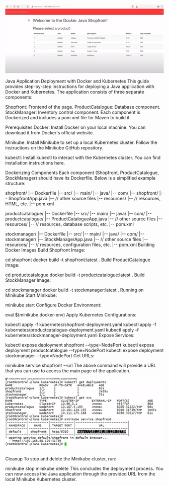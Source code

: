 ![ShopFront](<Java-Docker ShopFront.png>)

Java Application Deployment with Docker and Kubernetes
This guide provides step-by-step instructions for deploying a Java application with Docker and Kubernetes. The application consists of three separate components:

Shopfront: Frontend of the page.
ProductCatalogue: Database component.
StockManager: Inventory control component.
Each component is Dockerized and includes a pom.xml file for Maven to build it.

Prerequisites
Docker: Install Docker on your local machine. You can download it from Docker's official website.

Minikube: Install Minikube to set up a local Kubernetes cluster. Follow the instructions on the Minikube GitHub repository.

kubectl: Install kubectl to interact with the Kubernetes cluster. You can find installation instructions here.

Dockerizing Components
Each component (Shopfront, ProductCatalogue, StockManager) should have its Dockerfile. Below is a simplified example structure:


shopfront/
|-- Dockerfile
|-- src/
    |-- main/
        |-- java/
            |-- com/
                |-- shopfront/
                    |-- ShopfrontApp.java
                    |-- // other source files
        |-- resources/
            |-- // resources, HTML, etc.
        |-- pom.xml

productcatalogue/
|-- Dockerfile
|-- src/
    |-- main/
        |-- java/
            |-- com/
                |-- productcatalogue/
                    |-- ProductCatalogueApp.java
                    |-- // other source files
        |-- resources/
            |-- // resources, database scripts, etc.
        |-- pom.xml

stockmanager/
|-- Dockerfile
|-- src/
    |-- main/
        |-- java/
            |-- com/
                |-- stockmanager/
                    |-- StockManagerApp.java
                    |-- // other source files
        |-- resources/
            |-- // resources, configuration files, etc.
        |-- pom.xml
Building Docker Images
Build Shopfront Image:


cd shopfront
docker build -t shopfront:latest .
Build ProductCatalogue Image:


cd productcatalogue
docker build -t productcatalogue:latest .
Build StockManager Image:


cd stockmanager
docker build -t stockmanager:latest .
Running on Minikube
Start Minikube:


minikube start
Configure Docker Environment:


eval $(minikube docker-env)
Apply Kubernetes Configurations:


kubectl apply -f kubernetes/shopfront-deployment.yaml
kubectl apply -f kubernetes/productcatalogue-deployment.yaml
kubectl apply -f kubernetes/stockmanager-deployment.yaml
Expose Services:


kubectl expose deployment shopfront --type=NodePort
kubectl expose deployment productcatalogue --type=NodePort
kubectl expose deployment stockmanager --type=NodePort
Get URLs:


minikube service shopfront --url
The above command will provide a URL that you can use to access the main page of the application.

![Kubernetes Cluster](<Kubernetes Terminal.jpeg>)

Cleanup
To stop and delete the Minikube cluster, run:


minikube stop
minikube delete
This concludes the deployment process. You can now access the Java application through the provided URL from the local Minikube Kubernetes cluster.